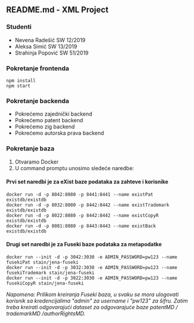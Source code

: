 ## README.md - XML Project

### Studenti
- Nevena Radešić SW 12/2019
- Aleksa Simić SW 13/2019
- Strahinja Popović SW 51/2019

### Pokretanje frontenda
```
npm install
npm start
```

### Pokretanje backenda
- Pokrećemo zajednički backend
- Pokrećemo patent backend
- Pokrećemo zig backend
- Pokrećemo autorska prava backend

### Pokretanje baza
1. Otvaramo Docker
2. U command promptu unosimo sledeće naredbe:

#### Prvi set naredbi je za eXist baze podataka za zahteve i korisnike
```
docker run -d -p 8042:8080 -p 8441:8441 --name existPat existdb/existdb
docker run -d -p 8032:8080 -p 8442:8442 --name existTrademark existdb/existdb
docker run -d -p 8022:8080 -p 8442:8442 --name existCopyR existdb/existdb
docker run -d -p 8081:8080 -p 8443:8443 --name existBack existdb/existdb
```

#### Drugi set naredbi je za Fuseki baze podataka za metapodatke
```
docker run --init -d -p 3042:3030 -e ADMIN_PASSWORD=pw123 --name fusekiPat stain/jena-fuseki
docker run --init -d -p 3032:3030 -e ADMIN_PASSWORD=pw123 --name fusekiTrademark stain/jena-fuseki
docker run --init -d -p 3022:3030 -e ADMIN_PASSWORD=pw123 --name fusekiCopyR stain/jena-fuseki
```

*Napomena: Prilikom kreiranja Fuseki baza, u svaku se mora ulogovati korisnik sa kredencijalima "admin" za username i "pw123" za šifru. Zatim treba kreirati odgovarajući dataset za odgovarajuće baze patentMD / trademarkMD  /authorRightsMD.*